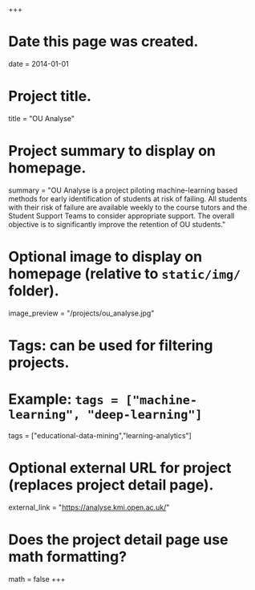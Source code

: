 +++
# Date this page was created.
date = 2014-01-01

# Project title.
title = "OU Analyse"

# Project summary to display on homepage.
summary = "OU Analyse is a project piloting machine-learning based methods for early identification of students at risk of failing. All students with their risk of failure are available weekly to the course tutors and the Student Support Teams to consider appropriate support. The overall objective is to significantly improve the retention of OU students."

# Optional image to display on homepage (relative to `static/img/` folder).
image_preview = "/projects/ou_analyse.jpg"

# Tags: can be used for filtering projects.
# Example: `tags = ["machine-learning", "deep-learning"]`
tags = ["educational-data-mining","learning-analytics"]

# Optional external URL for project (replaces project detail page).
external_link = "https://analyse.kmi.open.ac.uk/"

# Does the project detail page use math formatting?
math = false
+++

